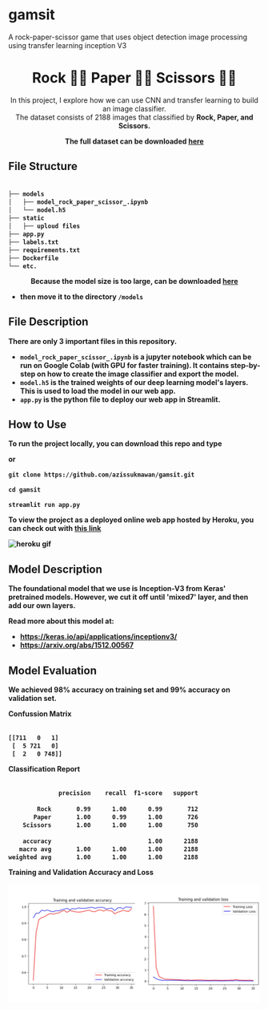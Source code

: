 # gamsit
A rock-paper-scissor game that uses object detection image processing using transfer learning inception V3

<h1 align="center">Rock ✊🏼 Paper ✋🏼 Scissors ✌🏼</h1>

<p align="center">
    In this project, I explore how we can use CNN and transfer learning to build an image classifier. <br>The dataset consists of 2188 images that classified by <strong>Rock<strong>, <strong>Paper<strong>, and <strong>Scissors<strong>.
</p>

<p align="center">
   The full dataset can be downloaded <a href="https://github.com/dicodingacademy/assets/releases/download/release/rockpaperscissors.zip">here</a>
</p>

## File Structure

```

├── models
│   ├── model_rock_paper_scissor_.ipynb
│   └── model.h5
├── static
│   ├── uploud files
├── app.py
├── labels.txt
├── requirements.txt
├── Dockerfile
└── etc.
```

<p align="center">
   Because the model size is too large, can be downloaded <a href="https://drive.google.com/file/d/1yI1eQqwLhFyBH7twRx4F5sfGP3AlFqg2/view?usp=sharing">here</a>
</p>
   
- then move it to the directory ```/models```


## File Description

There are only 3 important files in this repository.
- `model_rock_paper_scissor_.ipynb` is a jupyter notebook which can be run on Google Colab (with GPU for faster training). It contains step-by-step on how to create the image classifier and export the model. 
- `model.h5` is the trained weights of our deep learning model's layers. This is used to load the model in our web app.
- `app.py` is the python file to deploy our web app in Streamlit.



## How to Use

To run the project locally, you can download this repo and type 

or

```
git clone https://github.com/azissukmawan/gamsit.git
```

```
cd gamsit
```

```
streamlit run app.py
```

To view the project as a deployed online web app hosted by Heroku, you can check out with [this link](https://gamsit-b06bba895a32.herokuapp.com/)

![heroku gif](demo_gamsit.gif)



## Model Description

The foundational model that we use is Inception-V3 from Keras' pretrained models. However, we cut it off until 'mixed7' layer, and then add our own layers.

Read more about this model at:
- https://keras.io/api/applications/inceptionv3/
- https://arxiv.org/abs/1512.00567



## Model Evaluation

We achieved 98% accuracy on training set and 99% accuracy on validation set.


<summary>Confussion Matrix</summary>

<br>

```
[[711   0   1]
 [  5 721   0]
 [  2   0 748]]
```

<summary>Classification Report</summary>

<br>

```
              precision    recall  f1-score   support

        Rock       0.99      1.00      0.99       712
       Paper       1.00      0.99      1.00       726
    Scissors       1.00      1.00      1.00       750

    accuracy                           1.00      2188
   macro avg       1.00      1.00      1.00      2188
weighted avg       1.00      1.00      1.00      2188
```

<summary>Training and Validation Accuracy and Loss</summary>

<br>

<img src="Untitled-1.jpg" align="left" height="50%" />
